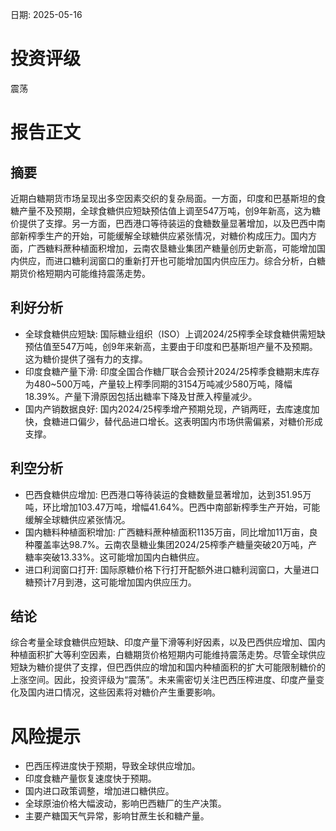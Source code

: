 
日期: 2025-05-16

# 投资评级

震荡

# 报告正文

## 摘要

近期白糖期货市场呈现出多空因素交织的复杂局面。一方面，印度和巴基斯坦的食糖产量不及预期，全球食糖供应短缺预估值上调至547万吨，创9年新高，这为糖价提供了支撑。另一方面，巴西港口等待装运的食糖数量显著增加，以及巴西中南部新榨季生产的开始，可能缓解全球糖供应紧张情况，对糖价构成压力。国内方面，广西糖料蔗种植面积增加，云南农垦糖业集团产糖量创历史新高，可能增加国内供应，而进口糖利润窗口的重新打开也可能增加国内供应压力。综合分析，白糖期货价格短期内可能维持震荡走势。

## 利好分析

* 全球食糖供应短缺: 国际糖业组织（ISO）上调2024/25榨季全球食糖供需短缺预估值至547万吨，创9年来新高，主要由于印度和巴基斯坦产量不及预期。这为糖价提供了强有力的支撑。
* 印度食糖产量下滑: 印度全国合作糖厂联合会预计2024/25榨季食糖期末库存为480~500万吨，产量较上榨季同期的3154万吨减少580万吨，降幅18.39%。产量下滑原因包括出糖率下降及甘蔗入榨量减少。
* 国内产销数据良好: 国内2024/25榨季增产预期兑现，产销两旺，去库速度加快，食糖进口偏少，替代品进口增长。这表明国内市场供需偏紧，对糖价形成支撑。

## 利空分析

* 巴西食糖供应增加: 巴西港口等待装运的食糖数量显著增加，达到351.95万吨，环比增加103.47万吨，增幅41.64%。巴西中南部新榨季生产开始，可能缓解全球糖供应紧张情况。
* 国内糖料种植面积增加: 广西糖料蔗种植面积1135万亩，同比增加11万亩，良种覆盖率达98.7%。云南农垦糖业集团2024/25榨季产糖量突破20万吨，产糖率突破13.33%。这可能增加国内白糖供应。
* 进口利润窗口打开: 国际原糖价格下行打开配额外进口糖利润窗口，大量进口糖预计7月到港，这可能增加国内供应压力。

## 结论

综合考量全球食糖供应短缺、印度产量下滑等利好因素，以及巴西供应增加、国内种植面积扩大等利空因素，白糖期货价格短期内可能维持震荡走势。尽管全球供应短缺为糖价提供了支撑，但巴西供应的增加和国内种植面积的扩大可能限制糖价的上涨空间。因此，投资评级为“震荡”。未来需密切关注巴西压榨进度、印度产量变化及国内进口情况，这些因素将对糖价产生重要影响。

# 风险提示

* 巴西压榨进度快于预期，导致全球供应增加。
* 印度食糖产量恢复速度快于预期。
* 国内进口政策调整，增加进口糖供应。
* 全球原油价格大幅波动，影响巴西糖厂的生产决策。
* 主要产糖国天气异常，影响甘蔗生长和糖产量。
